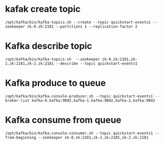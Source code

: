 # kafak create topic

```
/opt/kafka/bin/kafka-topics.sh --create --topic quickstart-events1 --zookeeper zk-0.zk:2181 --partitions 1 --replication-factor 2
```

# Kafka describe topic

```
/opt/kafka/bin/kafka-topics.sh  --zookeeper zk-0.zk:2181,zk-1.zk:2181,zk-2.zk:2181 --describe --topic quickstart-events1
```

# Kafka produce to queue

```
/opt/kafka/bin/kafka-console-producer.sh --topic quickstart-events1 --broker-list kafka-0.kafka:9092,kafka-1.kafka:9092,kafka-2.kafka:9092
```

# Kafka consume from queue

```
/opt/kafka/bin/kafka-console-consumer.sh --topic quickstart-events1 --from-beginning --zookeeper zk-0.zk:2181,zk-1.zk:2181,zk-2.zk:2181
```